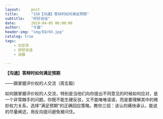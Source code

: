 ```yaml
---
layout:     post
title:      "158【沟通】答辩时如何满足预期"
subtitle:   "好好说话"
date:       2019-04-05 00:00:00
author:     "于磊"
header-img: "img/EQ/03.jpg"
catalog: true
tags:
    - 刘京京
    - 好好说话
    - 说服

---
```


**【沟通】答辩时如何满足预期**

——跟掌握评价权的人交流（周玄毅）

 

如何跟掌握评价权的人交流，特别是当他们向你提出不同意见的时候如何应对，是一个非常棘手的问题。你既不能生硬反驳，又不能唯唯诺诺，而是要理解其中的微妙权力关系，选择“满足预期”的正确回应策略。教你三招：该认的痛快承认，能说的尽量阐述，用反向提问避免被问住。